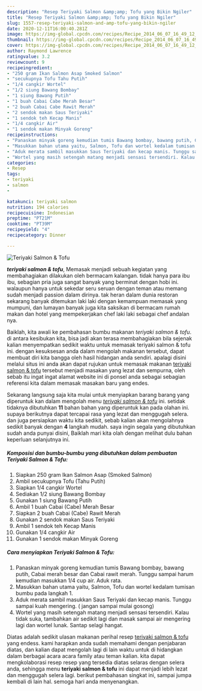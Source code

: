 ```yaml
---
description: "Resep Teriyaki Salmon &amp;amp; Tofu yang Bikin Ngiler"
title: "Resep Teriyaki Salmon &amp;amp; Tofu yang Bikin Ngiler"
slug: 1557-resep-teriyaki-salmon-and-amp-tofu-yang-bikin-ngiler
date: 2020-12-11T16:00:40.281Z
image: https://img-global.cpcdn.com/recipes/Recipe_2014_06_07_16_49_12_354_3209ff_original_20140301_141808/751x532cq70/teriyaki-salmon-tofu-foto-resep-utama.jpg
thumbnail: https://img-global.cpcdn.com/recipes/Recipe_2014_06_07_16_49_12_354_3209ff_original_20140301_141808/751x532cq70/teriyaki-salmon-tofu-foto-resep-utama.jpg
cover: https://img-global.cpcdn.com/recipes/Recipe_2014_06_07_16_49_12_354_3209ff_original_20140301_141808/751x532cq70/teriyaki-salmon-tofu-foto-resep-utama.jpg
author: Raymond Lawrence
ratingvalue: 3.2
reviewcount: 9
recipeingredient:
- "250 gram Ikan Salmon Asap Smoked Salmon"
- "secukupnya Tofu Tahu Putih"
- "1/4 cangkir Wortel"
- "1/2 siung Bawang Bombay"
- "1 siung Bawang Putih"
- "1 buah Cabai Cabe Merah Besar"
- "2 buah Cabai Cabe Rawit Merah"
- "2 sendok makan Saus Teriyaki"
- "1 sendok teh Kecap Manis"
- "1/4 cangkir Air"
- "1 sendok makan Minyak Goreng"
recipeinstructions:
- "Panaskan minyak goreng kemudian tumis Bawang bombay, bawang putih, Cabai merah besar dan Cabai rawit merah. Tunggu sampai harum kemudian masukkan 1/4 cup air. Aduk rata."
- "Masukkan bahan utama yaitu, Salmon, Tofu dan wortel kedalam tumisan bumbu pada langkah 1."
- "Aduk merata sambil masukkan Saus Teriyaki dan kecap manis. Tunggu sampai kuah mengering. ( jangan sampai mulai gosong)"
- "Wortel yang masih setengah matang menjadi sensasi tersendiri. Kalau tidak suka, tambahkan air sedikit lagi dan masak sampai air mengering lagi dan wortel lunak. Santap selagi hangat."
categories:
- Resep
tags:
- teriyaki
- salmon
- 

katakunci: teriyaki salmon  
nutrition: 194 calories
recipecuisine: Indonesian
preptime: "PT21M"
cooktime: "PT39M"
recipeyield: "4"
recipecategory: Dinner

---
```



![Teriyaki Salmon &amp; Tofu](https://img-global.cpcdn.com/recipes/Recipe_2014_06_07_16_49_12_354_3209ff_original_20140301_141808/751x532cq70/teriyaki-salmon-tofu-foto-resep-utama.jpg)

<b><i>teriyaki salmon &amp; tofu</i></b>, Memasak menjadi sebuah kegiatan yang membahagiakan dilakukan oleh bermacam kalangan. tidak hanya para ibu ibu, sebagian pria juga sangat banyak yang berminat dengan hobi ini. walaupun hanya untuk sekedar seru seruan dengan teman atau memang sudah menjadi passion dalam dirinya. tak heran dalam dunia restoran sekarang banyak ditemukan laki laki dengan kemampuan memasak yang mumpuni, dan lumayan banyak juga kita saksikan di bermacam rumah makan dan hotel yang mempekerjakan chef laki laki sebagai chef andalan nya.



Baiklah, kita awali ke pembahasan bumbu makanan <i>teriyaki salmon &amp; tofu</i>. di antara kesibukan kita, bisa jadi akan terasa membahagiakan bila sejenak kalian menyempatkan sedikit waktu untuk memasak teriyaki salmon &amp; tofu ini. dengan kesuksesan anda dalam mengolah makanan tersebut, dapat membuat diri kita bangga oleh hasil hidangan anda sendiri. apalagi disini melalui situs ini anda akan dapat rujukan untuk memasak makanan <u>teriyaki salmon &amp; tofu</u> tersebut menjadi masakan yang lezat dan sempurna, oleh sebab itu ingat ingat alamat website ini di ponsel anda sebagai sebagian referensi kita dalam memasak masakan baru yang endes.


Sekarang langsung saja kita mulai untuk menyiapkan barang barang yang diperuntuk kan dalam mengolah menu <u><i>teriyaki salmon &amp; tofu</i></u> ini. setidak tidaknya dibutuhkan <b>11</b> bahan bahan yang diperuntuk kan pada olahan ini. supaya berikutnya dapat tercapai rasa yang lezat dan menggugah selera. dan juga persiapkan waktu kita sedikit, sebab kalian akan mengolahnya sedikit banyak dengan <b>4</b> langkah mudah. saya ingin segala yang dibutuhkan sudah anda punyai disini, Baiklah mari kita olah dengan melihat dulu bahan keperluan selanjutnya ini.

<!--inarticleads1-->

##### Komposisi dan bumbu-bumbu yang dibutuhkan dalam pembuatan Teriyaki Salmon &amp; Tofu:

1. Siapkan 250 gram Ikan Salmon Asap (Smoked Salmon)
1. Ambil secukupnya Tofu (Tahu Putih)
1. Siapkan 1/4 cangkir Wortel
1. Sediakan 1/2 siung Bawang Bombay
1. Gunakan 1 siung Bawang Putih
1. Ambil 1 buah Cabai (Cabe) Merah Besar
1. Siapkan 2 buah Cabai (Cabe) Rawit Merah
1. Gunakan 2 sendok makan Saus Teriyaki
1. Ambil 1 sendok teh Kecap Manis
1. Gunakan 1/4 cangkir Air
1. Gunakan 1 sendok makan Minyak Goreng




<!--inarticleads2-->

##### Cara menyiapkan Teriyaki Salmon &amp; Tofu:

1. Panaskan minyak goreng kemudian tumis Bawang bombay, bawang putih, Cabai merah besar dan Cabai rawit merah. Tunggu sampai harum kemudian masukkan 1/4 cup air. Aduk rata.
1. Masukkan bahan utama yaitu, Salmon, Tofu dan wortel kedalam tumisan bumbu pada langkah 1.
1. Aduk merata sambil masukkan Saus Teriyaki dan kecap manis. Tunggu sampai kuah mengering. ( jangan sampai mulai gosong)
1. Wortel yang masih setengah matang menjadi sensasi tersendiri. Kalau tidak suka, tambahkan air sedikit lagi dan masak sampai air mengering lagi dan wortel lunak. Santap selagi hangat.




Diatas adalah sedikit ulasan makanan perihal resep <u>teriyaki salmon &amp; tofu</u> yang endess. kami harapkan anda sudah memahami dengan penjabaran diatas, dan kalian dapat mengolah lagi di lain waktu untuk di hidangkan dalam berbagai acara acara family atau teman kalian. kita dapat mengkolaborasi resep resep yang tersedia diatas selaras dengan selera anda, sehingga menu <b>teriyaki salmon &amp; tofu</b> ini dapat menjadi lebih lezat dan menggugah selera lagi. berikut pembahasan singkat ini, sampai jumpa kembali di lain hal. semoga hari anda menyenangkan.
